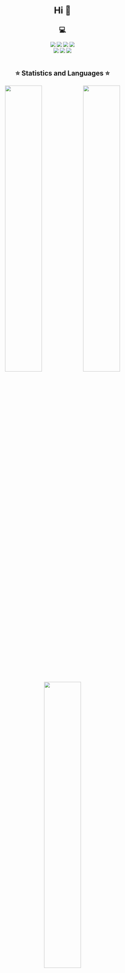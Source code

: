 <h1 align="center">Hi 👋</h1>

<h2 align="center"> 💻</h2>

<div align="center">
<!-- Programming Languages -->
  <img src="https://img.shields.io/badge/javascript-%23323330.svg?style=for-the-badge&logo=javascript&logoColor=%23F7DF1E">
  <img src="https://img.shields.io/badge/kotlin-%237F52FF.svg?style=for-the-badge&logo=kotlin&logoColor=white">
  <img src="https://img.shields.io/badge/python-3670A0?style=for-the-badge&logo=python&logoColor=ffdd54">
  <img src="https://img.shields.io/badge/php-%23777BB4.svg?style=for-the-badge&logo=php&logoColor=white">
<br>
  <img src="https://img.shields.io/badge/Flutter-%2302569B.svg?style=for-the-badge&logo=Flutter&logoColor=white">
  <img src="https://img.shields.io/badge/react-%2320232a.svg?style=for-the-badge&logo=react&logoColor=%2361DAFB">
  <img src="https://img.shields.io/badge/react_native-%2320232a.svg?style=for-the-badge&logo=react&logoColor=%2361DAFB">
</div>

<br>

<h2 align="center"> ⭐ Statistics and Languages ⭐</h2>

<div align="center">
  <img width="48%" src="https://github-readme-stats.vercel.app/api?username=Zweird-958&theme=tokyonight&show_icons=true&include_all_commits=true&count_private=true" />
  <img width="48%" src="https://github-readme-streak-stats.herokuapp.com/?user=Zweird-958&theme=tokyonight" />
  <img width="48%" src="https://github-readme-stats.vercel.app/api/top-langs/?username=Zweird-958&layout=compact&theme=tokyonight" />
</div>
